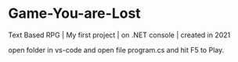 # Game-You-are-Lost
Text Based RPG | My first project  | on .NET console | created in 2021 

open folder in vs-code and open file program.cs and hit F5 to Play.
